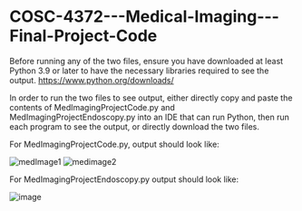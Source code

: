 # COSC-4372---Medical-Imaging---Final-Project-Code

Before running any of the two files, ensure you have downloaded at least Python 3.9 or later to have the necessary libraries required to see the output.
https://www.python.org/downloads/

In order to run the two files to see output, either directly copy and paste the contents of MedImagingProjectCode.py and MedImagingProjectEndoscopy.py into an IDE that can run Python, then run each program to see the output, or directly download the two files. 

For MedImagingProjectCode.py, output should look like: 

![medImage1](https://user-images.githubusercontent.com/73365894/206624760-2436665b-0a35-47d1-966a-4d9a4b5667ad.png)
![medimage2](https://user-images.githubusercontent.com/73365894/206624761-6ab128ff-2abf-4439-b386-b426527e7e0e.png)


For MedImagingProjectEndoscopy.py output should look like: 


![image](https://user-images.githubusercontent.com/73365894/206628182-3142fdc2-b8a3-4644-b682-abfe81fe83bb.png)
